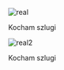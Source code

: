 

![real](https://github.com/user-attachments/assets/f011e5af-518c-4f85-baa3-245ac33698c1)


Kocham szlugi


![real2](https://github.com/user-attachments/assets/bfc60380-5e39-4ff0-9cdd-248f4d678304)


Kocham szlugi




<!---
HubiCore/HubiCore is a ✨ special ✨ repository because its `README.md` (this file) appears on your GitHub profile.
You can click the Preview link to take a look at your changes.
--->
